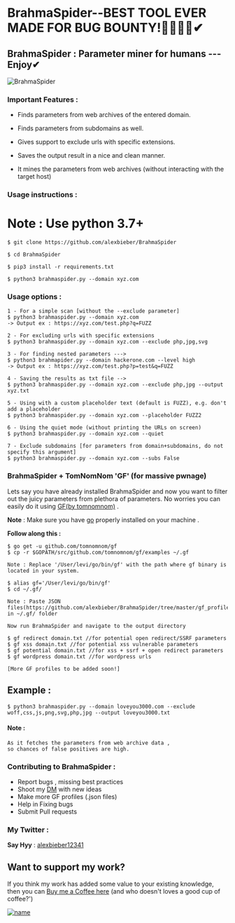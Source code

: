 # BrahmaSpider--BEST TOOL EVER MADE FOR BUG BOUNTY!🔴🔴🔴🔴✔

  

## BrahmaSpider : Parameter miner for humans --- Enjoy✔

![BrahmaSpider](https://raw.githubusercontent.com/alexbieber/BrahmaSpider/master/static/banner.PNG)

### Important Features :

  

- Finds parameters from web archives of the entered domain.

- Finds parameters from subdomains as well.

- Gives support to exclude urls with specific extensions.

- Saves the output result in a nice and clean manner.

- It mines the parameters from web archives (without interacting with the target host)

  

### Usage instructions :


# Note : Use python 3.7+
```
$ git clone https://github.com/alexbieber/BrahmaSpider
```
```
$ cd BrahmaSpider
```
```
$ pip3 install -r requirements.txt
```
```
$ python3 brahmaspider.py --domain xyz.com
```

  

### Usage options :

```
1 - For a simple scan [without the --exclude parameter]
$ python3 brahmaspider.py --domain xyz.com
-> Output ex : https://xyz.com/test.php?q=FUZZ

2 - For excluding urls with specific extensions
$ python3 brahmaspider.py --domain xyz.com --exclude php,jpg,svg

3 - For finding nested parameters --->
$ python3 brahmapider.py --domain hackerone.com --level high
-> Output ex : https://xyz.com/test.php?p=test&q=FUZZ

4 - Saving the results as txt file -->
$ python3 brahmaspider.py --domain xyz.com --exclude php,jpg --output xyz.txt

5 - Using with a custom placeholder text (default is FUZZ), e.g. don't add a placeholder
$ python3 brahmaspider.py --domain xyz.com --placeholder FUZZ2

6 - Using the quiet mode (without printing the URLs on screen)
$ python3 brahmaspider.py --domain xyz.com --quiet

7 - Exclude subdomains [for parameters from domain+subdomains, do not specify this argument]
$ python3 brahmaspider.py --domain xyz.com --subs False 
```

### BrahmaSpider + TomNomNom 'GF' (for massive pwnage)

  

Lets say you have already installed BrahmaSpider and now you want to filter out the juicy parameters from plethora of parameters. No worries you can easily do it using [GF(by tomnomnom)](https://github.com/tomnomnom/gf) .

  

**Note** : Make sure you have [go](https://golang.org/doc/install) properly installed on your machine .

  

**Follow along this :**

```
$ go get -u github.com/tomnomnom/gf
$ cp -r $GOPATH/src/github.com/tomnomnom/gf/examples ~/.gf

Note : Replace '/User/levi/go/bin/gf' with the path where gf binary is located in your system.

$ alias gf='/User/levi/go/bin/gf'
$ cd ~/.gf/

Note : Paste JSON files(https://github.com/alexbieber/BrahmaSpider/tree/master/gf_profiles) in ~/.gf/ folder

Now run BrahmaSpider and navigate to the output directory

$ gf redirect domain.txt //for potential open redirect/SSRF parameters
$ gf xss domain.txt //for potential xss vulnerable parameters
$ gf potential domain.txt //for xss + ssrf + open redirect parameters
$ gf wordpress domain.txt //for wordpress urls

[More GF profiles to be added soon!]
```

  

## Example :

```
$ python3 brahmaspider.py --domain loveyou3000.com --exclude woff,css,js,png,svg,php,jpg --output loveyou3000.txt
```

  



#### Note :

```
As it fetches the parameters from web archive data ,
so chances of false positives are high.
```

### Contributing to BrahmaSpider :

 - Report bugs , missing best practices 
 - Shoot my [DM](https://twitter.com/alexbieber12341) with new ideas 
 - Make more GF profiles (.json files)
 - Help in Fixing bugs
 - Submit Pull requests 

 
  

### My Twitter :


**Say Hyy** : [alexbieber12341](https://twitter.com/alexbieber12341)

  
## __Want to support my work?__
If you think my work has added some value to your existing knowledge, then you can [Buy me a Coffee here](https://www.buymeacoffee.com/alexbieber) (and who doesn't loves a good cup of coffee?')


[![name](https://img.buymeacoffee.com/api/?url=aHR0cHM6Ly9jZG4uYnV5bWVhY29mZmVlLmNvbS91cGxvYWRzL3Byb2ZpbGVfcGljdHVyZXMvMjAyMS8wOS8wMGU4ZGJjODc0NzI0MmRjYTJmNGJkMmMzMzQ1ODUzZC5wbmdAMzAwd18wZS53ZWJw&creator=alexbieber&is_creating=creating%20educational%20cybersecurity%20related%20content.&design_code=1&design_color=%235F7FFF&slug=alexbieber)](https://www.buymeacoffee.com/alexbieber)
